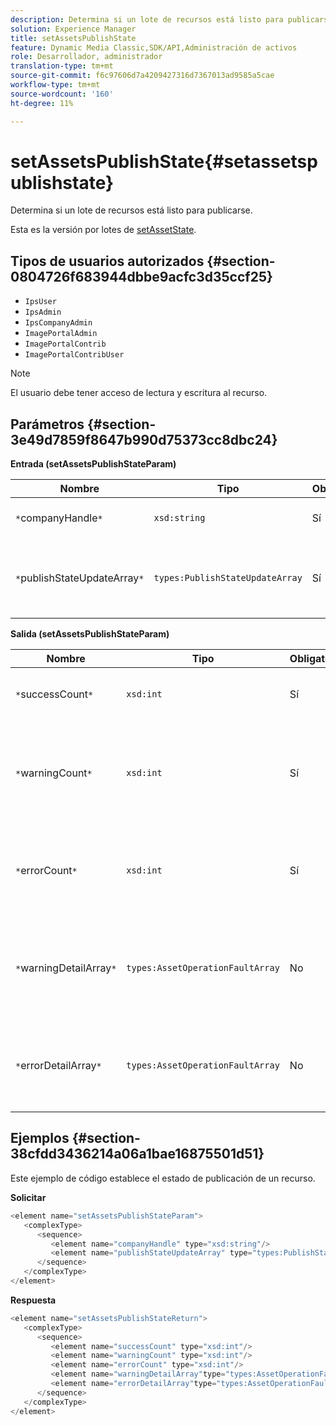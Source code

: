 ```yaml
---
description: Determina si un lote de recursos está listo para publicarse.
solution: Experience Manager
title: setAssetsPublishState
feature: Dynamic Media Classic,SDK/API,Administración de activos
role: Desarrollador, administrador
translation-type: tm+mt
source-git-commit: f6c97606d7a4209427316d7367013ad9585a5cae
workflow-type: tm+mt
source-wordcount: '160'
ht-degree: 11%

---
```



# setAssetsPublishState{#setassetspublishstate}

Determina si un lote de recursos está listo para publicarse.

Esta es la versión por lotes de [setAssetState](../../../operations/c-operations-intro/c-methods/r-set-asset-publish-state.md#reference-9efc2eeea42348e0b1d5f3d1005c6563).

## Tipos de usuarios autorizados {#section-0804726f683944dbbe9acfc3d35ccf25}

* `IpsUser`
* `IpsAdmin`
* `IpsCompanyAdmin`
* `ImagePortalAdmin`
* `ImagePortalContrib`
* `ImagePortalContribUser`

>[!NOTE]
>
>El usuario debe tener acceso de lectura y escritura al recurso.

## Parámetros {#section-3e49d7859f8647b990d75373cc8dbc24}

**Entrada (setAssetsPublishStateParam)**

| Nombre | Tipo | Obligatorio | Descripción |
|---|---|---|---|
| `*`companyHandle`*` | `xsd:string` | Sí | Identificador de la empresa. |
| `*`publishStateUpdateArray`*` | `types:PublishStateUpdateArray` | Sí | Matriz de valores de estado de publicación para los recursos. |

**Salida (setAssetsPublishStateParam)**

| Nombre | Tipo | Obligatorio | Descripción |
|---|---|---|---|
| `*`successCount`*` | `xsd:int` | Sí | Número de recursos actualizados correctamente. |
| `*`warningCount`*` | `xsd:int` | Sí | Número de recursos que generaron una advertencia cuando la operación intentó actualizarlos. |
| `*`errorCount`*` | `xsd:int` | Sí | Número de recursos que generaron un error cuando la operación intentó eliminarlos. |
| `*`warningDetailArray`*` | `types:AssetOperationFaultArray` | No | Detalles asociados con las actualizaciones de recursos que generaron una advertencia. |
| `*`errorDetailArray`*` | `types:AssetOperationFaultArray` | No | Detalles asociados con las actualizaciones de recursos que generaron un error. |

## Ejemplos {#section-38cfdd3436214a06a1bae16875501d51}

Este ejemplo de código establece el estado de publicación de un recurso.

**Solicitar**

```java
<element name="setAssetsPublishStateParam">
   <complexType>
      <sequence>
         <element name="companyHandle" type="xsd:string"/>
         <element name="publishStateUpdateArray" type="types:PublishStateUpdateArray"/>
      </sequence>
   </complexType>
</element>
```

**Respuesta**

```java
<element name="setAssetsPublishStateReturn">
   <complexType>
      <sequence>
         <element name="successCount" type="xsd:int"/>
         <element name="warningCount" type="xsd:int"/>
         <element name="errorCount" type="xsd:int"/>
         <element name="warningDetailArray"type="types:AssetOperationFaultArray" minOccurs="0"/>
         <element name="errorDetailArray"type="types:AssetOperationFaultArray" minOccurs="0"/>
      </sequence>
   </complexType>
</element>
```

